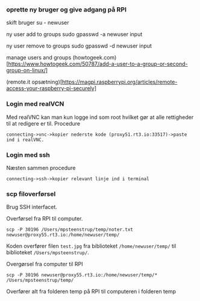 
### oprette ny bruger og give adgang på RPI
skift bruger
su - newuser

ny user add to groups
sudo gpasswd -a newuser input

ny user remove to groups
sudo gpasswd -d newuser input

manage users and groups
(howtogeek.com)[https://www.howtogeek.com/50787/add-a-user-to-a-group-or-second-group-on-linux/]

(remote.it opsætning)[https://magpi.raspberrypi.org/articles/remote-access-your-raspberry-pi-securely]

### Login med realVCN
Med realVNC kan man kun logge ind som root hvilket gør at alle rettigheder til at redigere er til.
Procedure
```
connecting->vnc->kopier nederste kode (proxy51.rt3.io:33517)->paste ind i realVNC.
```

### Login med ssh
Næsten sammen procedure
```
connecting->ssh->kopier relevant linje ind i terminal
```
### scp filoverførsel
Brug SSH interfacet.

Overførsel fra RPI til computer.
```
scp -P 30196 /Users/mpsteenstrup/temp/noter.txt newuser@proxy55.rt3.io:/home/newuser/temp/
```
Koden overfører filen ```test.jpg``` fra biblioteket ```/home/newuser/temp/``` til biblioteket ```/Users/mpsteenstrup/```. 

Overgørsel fra computer til RPI
```
scp -P 30196 newuser@proxy55.rt3.io:/home/newuser/temp/* /Users/mpsteenstrup/temp/
```
Overfører alt fra folderen temp på RPI til computeren i folderen temp
